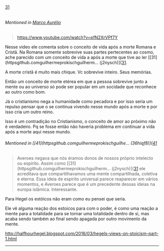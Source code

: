 [31](https://github.com/guilhermeprokisch/guilherme/issues/31) 
###### 

 


###### Mentioned in [Marco Aurélio](Marco-Aurélio)  
 > https://www.youtube.com/watch?v=pfN2XrVPf7Y

Nesse video ele comenta sobre o conceito de vida após a morte Romana e Cristã. Na Romana somente sobrevive suas partes pertecentes ao cosmo, ache parecido com um conceito de vida a após a morte que tive ao ler [[31](httpsgithub.comguilhermeprokischguilherm... (j2nysch)]([31](httpsgithub.comguilhermeprokischguilherm...%20(j2nysch).md).

A morte cristã é muito mais chique. Vc sobrevive inteiro. Seus memórias. 

Então um conceito de morte etérea em que a pessoa sobrevive junto a mente ou ao universo só pode ser popular em um socidade que reconhece ao outro como bom.

Já o cristianismo nega a humanidade como pecadora e por isso seria um repulso pensar que o se continua vivendo nesse mundo após a morte e por isso cria um outro reino.

Isso é um contradição no Cristianismo, o conceito de amor ao próximo não é verdadeiro. Pq se fosse então não haveria problema em continuar a vida após a morte aqui nesse mundo.


###### Mentioned in [[41](httpsgithub.comguilhermeprokischguilhe... (36hiqf8)]([41](httpsgithub.comguilhermeprokischguilhe...%20(36hiqf8).md)  
 > Averoes negava que nós éramos donos de nossos próprio intelecto ou espírito. Assim como [[31](httpsgithub.comguilhermeprokischguilherm... (j2nysch)]([31](httpsgithub.comguilhermeprokischguilherm...%20(j2nysch).md) ele acreditava que compartilhavamos uma mente compartilhada, coletiva e eterna. Essa ideia de espirito universal parece reaparecer em vários momentos, e Averoes parece que é um precedente dessas ideias na europa islâmica. Interessante.


Para Hegel os estóicos não eram como eu pensei que seria. 

Ele vê alguma reação dos estoicos para com o poder, é como uma reação a mente para a totalidade para se tornar uma totalidade dentro de si, mas acaba sendo também ao final sendo apagada por outro movimento da mente.

http://halfhourhegel.blogspot.com/2016/03/hegels-views-on-stoicism-part-1.html

-------------------------------------------------------------------------------

